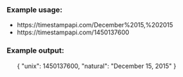 <h3>Example usage:</h3>
<ul>
<li>https://timestampapi.com/December%2015,%202015</li>
<li>https://timestampapi.com/1450137600</li>
</ul>
<h3>Example output:</h3>
<ul>
    {
      "unix": 1450137600,
      "natural": "December 15, 2015"
    }
</ul>

